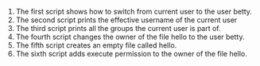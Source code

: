 1. The first script shows how to switch from current user to the user betty.
2. The second script prints the effective username of the current user
3. The third script prints all the groups the current user is part of.
4. The fourth script changes the owner of the file hello to the user betty.
5. The fifth script creates an empty file called hello.
6. The sixth script adds execute permission to the owner of the file hello.
